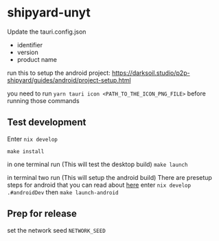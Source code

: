 # shipyard-unyt

Update the tauri.config.json

- identifier
- version
- product name

run this to setup the android project:
https://darksoil.studio/p2p-shipyard/guides/android/project-setup.html

you need to run `yarn tauri icon <PATH_TO_THE_ICON_PNG_FILE>` before running those commands

## Test development

Enter `nix develop`

`make install`

in one terminal run (This will test the desktop build)
`make launch`

in terminal two run (This will setup the android build)
There are presetup steps for android that you can read about [here](https://darksoil.studio/p2p-shipyard/guides/android/device-setup.html)
enter `nix develop .#androidDev`
then
`make launch-android`

## Prep for release

set the network seed `NETWORK_SEED`
